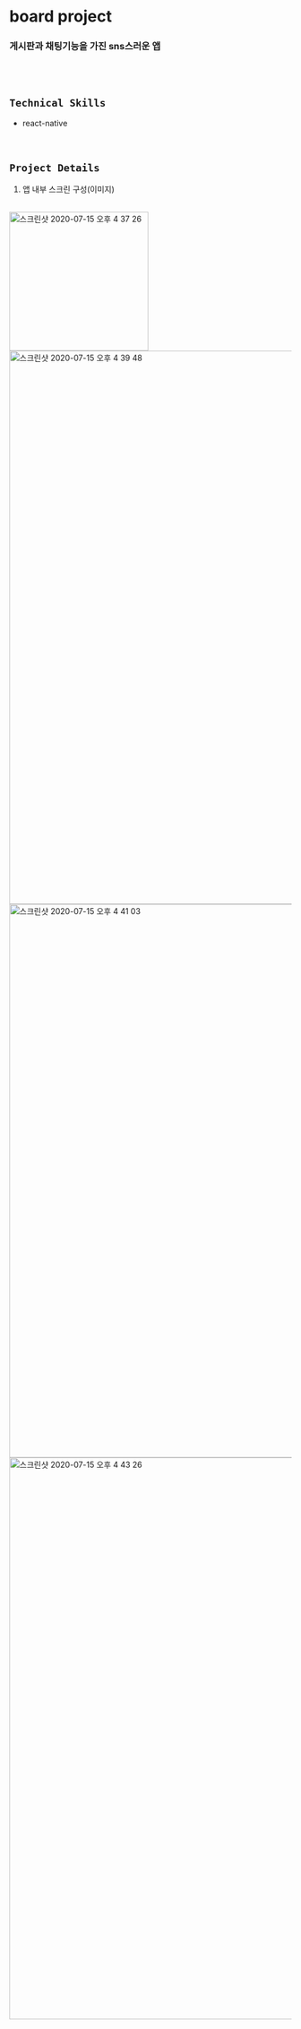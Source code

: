 # board project
### 게시판과 채팅기능을 가진 sns스러운 앱
<br/>
<br/>

## `Technical Skills`
- react-native
<br/>

## `Project Details`
1. 앱 내부 스크린 구성(이미지)
<br/>
<img width="248" alt="스크린샷 2020-07-15 오후 4 37 26" src="https://user-images.githubusercontent.com/46306443/87517187-7c025b00-c6b9-11ea-9064-3a626e369dd3.png">
<img width="988" alt="스크린샷 2020-07-15 오후 4 39 48" src="https://user-images.githubusercontent.com/46306443/87517432-cf74a900-c6b9-11ea-80e8-ea3bb7a67dc1.png">
<img width="988" alt="스크린샷 2020-07-15 오후 4 41 03" src="https://user-images.githubusercontent.com/46306443/87517598-077bec00-c6ba-11ea-87fa-b93da99a31c3.png">
<img width="1003" alt="스크린샷 2020-07-15 오후 4 43 26" src="https://user-images.githubusercontent.com/46306443/87517782-53c72c00-c6ba-11ea-9119-2402ff6ea3f1.png">
<br/>
